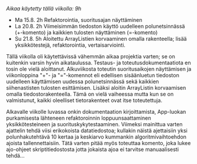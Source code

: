 _Aikaa käytetty tällä viikolla: 9h_

* Ma 15.8. 2h Refaktorointia, suoritusajan näyttäminen
* La 20.8. 2h Viimeisimmän tiedoston käyttö uudelleen polunetsinnässä
(+-komento) ja kaikkien tulosten näyttäminen (=-komento)
* Su 21.8. 5h Aloitettu ArrayListien korvaaminen omalla rakenteella; 
lisää yksikkötestejä, refaktorointia, vertaisarviointi.

Tällä viikolla oli käytettävissä vähemmän aikaa projektia varten; se on
kuitenkin varsin hyvin aikataulussa. Testaus- ja toteutusdokumentaatiota 
en tosin ole vielä aloittanut. Alkuviikosta toteutin suoritusaikojen näyttämisen
ja viikonloppina "+"- ja "="-komennot eli edellisen sisäänluetun tiedoston 
uudelleen käyttämisen uudessa polunetsinnässä sekä kaikkien siihenastisten 
tulosten esittämisen. Lisäksi aloitin ArrayListin korvaamisen omalla tiedostorakenteella. Tämä on vielä vaiheessa mutta kun se on valmistunut, kaikki
oleelliset tietorakenteet ovat itse toteutettuja.

Alkavalle viikolle luvassa onkin dokumentaation kirjoittamista, App-luokan
purkamisesta lähteneen refaktoroinnin loppuunsaattaminen yksikkötesteineen ja
suorituskykytestaaminen. Viimeksi mainittua varten ajattelin tehdä viisi
erikokoista datatiedostoa; kullakin näistä ajettaisiin yksi polunhakutehtävä
10 kertaa ja keskiarvo kummankin algoritmivaihtoehdon ajoista tallennettaisiin.
Tätä varten pitää myös toteuttaa komento, joka lukee ajo-ohjeet 
skriptitiedostosta jotta jokaista ajoa ei tarvitse manuaalisesti tehdä...

